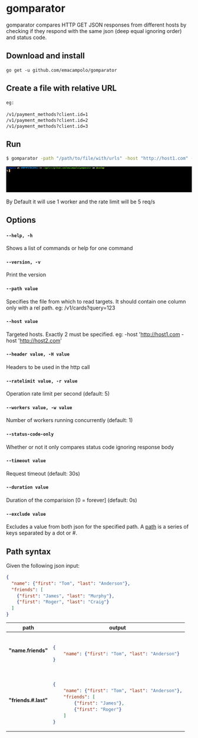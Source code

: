 # gomparator 

gomparator compares HTTP GET JSON responses from different hosts by checking if they respond with the same json (deep equal ignoring order) and status code.

## Download and install

    go get -u github.com/emacampolo/gomparator

## Create a file with relative URL 

    eg:
    
    /v1/payment_methods?client.id=1
    /v1/payment_methods?client.id=2
    /v1/payment_methods?client.id=3
    
## Run

```sh
$ gomparator -path "/path/to/file/with/urls" -host "http://host1.com" -host "http://host2.com" -header "X-Auth-Token: abc"
```
![](example.gif)

By Default it will use 1 worker and the rate limit will be 5 req/s

## Options

#### `--help, -h`
Shows a list of commands or help for one command

#### `--version, -v`
Print the version

#### `--path value`
Specifies the file from which to read targets. It should contain one column only with a rel path. eg: /v1/cards?query=123

#### `--host value`
Targeted hosts. Exactly 2 must be specified. eg: -host 'http://host1.com -host 'http://host2.com'

#### `--header value, -H value`
Headers to be used in the http call

#### `--ratelimit value, -r value`
Operation rate limit per second (default: 5)

#### `--workers value, -w value`
Number of workers running concurrently (default: 1)

#### `--status-code-only`
Whether or not it only compares status code ignoring response body

#### `--timeout value`
Request timeout (default: 30s)

#### `--duration value`
Duration of the comparision [0 = forever] (default: 0s)

#### `--exclude value`
Excludes a value from both json for the specified path. A [path](#path-syntax) is a series of keys separated by a dot or #.

## Path syntax

Given the following json input:

```json	
{	
  "name": {"first": "Tom", "last": "Anderson"},	
  "friends": [	
	{"first": "James", "last": "Murphy"},	
	{"first": "Roger", "last": "Craig"}	
  ]	
}	
```

<table>
<thead><tr><th>path</th><th>output</th></tr></thead>
<tbody>
<tr><td><b>"name.friends"</b></td><td>

```json

{
    "name": {"first": "Tom", "last": "Anderson"}
}

```
</td></tr>
<tr><td><b>"friends.#.last"</b></td><td>

```json

{
    "name": {"first": "Tom", "last": "Anderson"},
    "friends": [
        {"first": "James"},
        {"first": "Roger"}
    ]
}

```

</td></tr>

</tbody></table>

